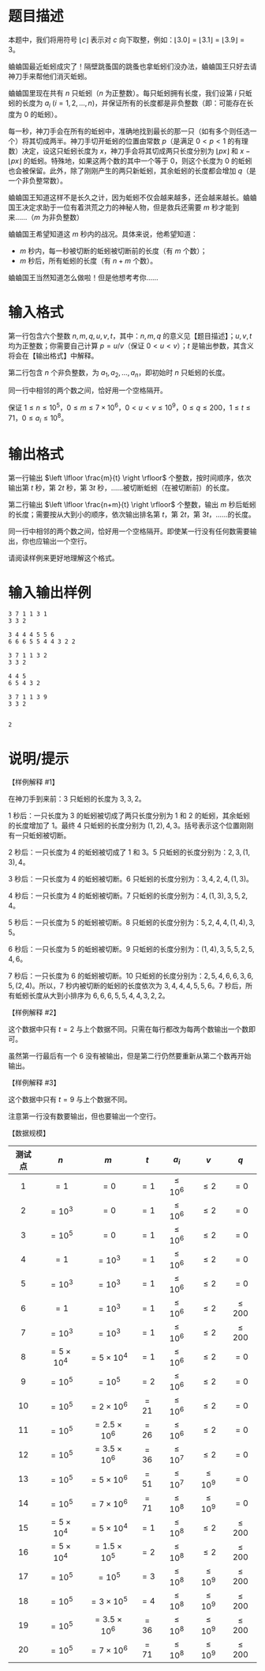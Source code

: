 # 题目描述

本题中，我们将用符号 $\lfloor c \rfloor$ 表示对 $c$ 向下取整，例如：$\lfloor 3.0 \rfloor = \lfloor 3.1 \rfloor = \lfloor 3.9 \rfloor = 3$。

蛐蛐国最近蚯蚓成灾了！隔壁跳蚤国的跳蚤也拿蚯蚓们没办法，蛐蛐国王只好去请神刀手来帮他们消灭蚯蚓。

蛐蛐国里现在共有 $n$ 只蚯蚓（$n$ 为正整数）。每只蚯蚓拥有长度，我们设第 $i$ 只蚯蚓的长度为 $a_i$ ($i=1,2,\dots,n$)，并保证所有的长度都是非负整数（即：可能存在长度为 $0$ 的蚯蚓）。

每一秒，神刀手会在所有的蚯蚓中，准确地找到最长的那一只（如有多个则任选一个）将其切成两半。神刀手切开蚯蚓的位置由常数 $p$（是满足 $0 < p < 1$ 的有理数）决定，设这只蚯蚓长度为 $x$，神刀手会将其切成两只长度分别为 $\lfloor px \rfloor$ 和 $x - \lfloor px \rfloor$ 的蚯蚓。特殊地，如果这两个数的其中一个等于 $0$，则这个长度为 $0$ 的蚯蚓也会被保留。此外，除了刚刚产生的两只新蚯蚓，其余蚯蚓的长度都会增加 $q$（是一个非负整常数）。

蛐蛐国王知道这样不是长久之计，因为蚯蚓不仅会越来越多，还会越来越长。蛐蛐国王决定求助于一位有着洪荒之力的神秘人物，但是救兵还需要 $m$ 秒才能到来……（$m$ 为非负整数）

蛐蛐国王希望知道这 $m$ 秒内的战况。具体来说，他希望知道：

* $m$ 秒内，每一秒被切断的蚯蚓被切断前的长度（有 $m$ 个数）；
* $m$ 秒后，所有蚯蚓的长度（有 $n + m$ 个数）。

蛐蛐国王当然知道怎么做啦！但是他想考考你……

# 输入格式

第一行包含六个整数 $n,m,q,u,v,t$，其中：$n,m,q$ 的意义见【题目描述】；$u,v,t$ 均为正整数；你需要自己计算 $p=u / v$（保证 $0 < u < v$）；$t$ 是输出参数，其含义将会在【输出格式】中解释。

第二行包含 $n$ 个非负整数，为 $a_1, a_2, \dots, a_n$，即初始时 $n$ 只蚯蚓的长度。

同一行中相邻的两个数之间，恰好用一个空格隔开。

保证 $1 \leq n \leq {10}^5$，$0 \leq m \leq 7 \times {10}^6$，$0 < u < v \leq {10}^9$，$0 \leq q \leq 200$，$1 \leq t \leq 71$，$0 \leq a_i \leq {10}^8$。

# 输出格式

第一行输出 $\left \lfloor \frac{m}{t} \right \rfloor$ 个整数，按时间顺序，依次输出第 $t$ 秒，第 $2t$ 秒，第 $3t$ 秒，……被切断蚯蚓（在被切断前）的长度。

第二行输出 $\left \lfloor \frac{n+m}{t} \right \rfloor$ 个整数，输出 $m$ 秒后蚯蚓的长度；需要按从大到小的顺序，依次输出排名第 $t$，第 $2t$，第 $3t$，……的长度。

同一行中相邻的两个数之间，恰好用一个空格隔开。即使某一行没有任何数需要输出，你也应输出一个空行。

请阅读样例来更好地理解这个格式。

# 输入输出样例

```input1
3 7 1 1 3 1
3 3 2
```

```output1
3 4 4 4 5 5 6
6 6 6 5 5 4 4 3 2 2
```

```input2
3 7 1 1 3 2
3 3 2
```

```output2
4 4 5
6 5 4 3 2
```

```input3
3 7 1 1 3 9
3 3 2
```

```output3

2
```

# 说明/提示

【样例解释 #1】

在神刀手到来前：$3$ 只蚯蚓的长度为 $3,3,2$。

$1$ 秒后：一只长度为 $3$ 的蚯蚓被切成了两只长度分别为 $1$ 和 $2$ 的蚯蚓，其余蚯蚓的长度增加了 $1$。最终 $4$ 只蚯蚓的长度分别为 $(1,2),4,3$。括号表示这个位置刚刚有一只蚯蚓被切断。

$2$ 秒后：一只长度为 $4$ 的蚯蚓被切成了 $1$ 和 $3$。$5$ 只蚯蚓的长度分别为：$2,3,(1,3),4$。

$3$ 秒后：一只长度为 $4$ 的蚯蚓被切断。$6$ 只蚯蚓的长度分别为：$3,4,2,4,(1,3)$。

$4$ 秒后：一只长度为 $4$ 的蚯蚓被切断。$7$ 只蚯蚓的长度分别为：$4,(1,3),3,5,2,4$。

$5$ 秒后：一只长度为 $5$ 的蚯蚓被切断。$8$ 只蚯蚓的长度分别为：$5,2,4,4,(1,4),3,5$。

$6$ 秒后：一只长度为 $5$ 的蚯蚓被切断。$9$ 只蚯蚓的长度分别为：$(1,4),3,5,5,2,5,4,6$。

$7$ 秒后：一只长度为 $6$ 的蚯蚓被切断。$10$ 只蚯蚓的长度分别为：$2,5,4,6,6,3,6,5,(2,4)$。所以，$7$ 秒内被切断的蚯蚓的长度依次为 $3,4,4,4,5,5,6$。$7$ 秒后，所有蚯蚓长度从大到小排序为 $6,6,6,5,5,4,4,3,2,2$。

【样例解释 #2】

这个数据中只有 $t=2$ 与上个数据不同。只需在每行都改为每两个数输出一个数即可。

虽然第一行最后有一个 $6$ 没有被输出，但是第二行仍然要重新从第二个数再开始输出。

【样例解释 #3】

这个数据中只有 $t=9$ 与上个数据不同。

注意第一行没有数要输出，但也要输出一个空行。

【数据规模】

| 测试点 |        $n$         |         $m$          |  $t$  |     $a_i$     |      $v$      |    $q$     |
| :----: | :----------------: | :------------------: | :---: | :-----------: | :-----------: | :--------: |
|  $1$   |        $=1$        |         $=0$         | $=1$  | $\leq {10}^6$ |   $\leq 2$    |    $=0$    |
|  $2$   |     $={10}^3$      |         $=0$         | $=1$  | $\leq {10}^6$ |   $\leq 2$    |    $=0$    |
|  $3$   |     $={10}^5$      |         $=0$         | $=1$  | $\leq {10}^6$ |   $\leq 2$    |    $=0$    |
|  $4$   |        $=1$        |      $={10}^3$       | $=1$  | $\leq {10}^6$ |   $\leq 2$    |    $=0$    |
|  $5$   |     $={10}^3$      |      $={10}^3$       | $=1$  | $\leq {10}^6$ |   $\leq 2$    |    $=0$    |
|  $6$   |        $=1$        |      $={10}^3$       | $=1$  | $\leq {10}^6$ |   $\leq 2$    | $\leq 200$ |
|  $7$   |     $={10}^3$      |      $={10}^3$       | $=1$  | $\leq {10}^6$ |   $\leq 2$    | $\leq 200$ |
|  $8$   | $=5 \times {10}^4$ |  $=5 \times {10}^4$  | $=1$  | $\leq {10}^6$ |   $\leq 2$    |    $=0$    |
|  $9$   |     $={10}^5$      |      $={10}^5$       | $=2$  | $\leq {10}^6$ |   $\leq 2$    |    $=0$    |
|  $10$  |     $={10}^5$      |  $=2 \times {10}^6$  | $=21$ | $\leq {10}^6$ |   $\leq 2$    |    $=0$    |
|  $11$  |     $={10}^5$      | $=2.5 \times {10}^6$ | $=26$ | $\leq {10}^6$ |   $\leq 2$    |    $=0$    |
|  $12$  |     $={10}^5$      | $=3.5 \times {10}^6$ | $=36$ | $\leq {10}^7$ |   $\leq 2$    |    $=0$    |
|  $13$  |     $={10}^5$      |  $=5 \times {10}^6$  | $=51$ | $\leq {10}^7$ | $\leq {10}^9$ |    $=0$    |
|  $14$  |     $={10}^5$      |  $=7 \times {10}^6$  | $=71$ | $\leq {10}^8$ | $\leq {10}^9$ |    $=0$    |
|  $15$  | $=5 \times {10}^4$ |  $=5 \times {10}^4$  | $=1$  | $\leq {10}^8$ |   $\leq 2$    | $\leq 200$ |
|  $16$  | $=5 \times {10}^4$ | $=1.5 \times {10}^5$ | $=2$  | $\leq {10}^8$ |   $\leq 2$    | $\leq 200$ |
|  $17$  |     $={10}^5$      |      $={10}^5$       | $=3$  | $\leq {10}^8$ | $\leq {10}^9$ | $\leq 200$ |
|  $18$  |     $={10}^5$      |  $=3 \times {10}^5$  | $=4$  | $\leq {10}^8$ | $\leq {10}^9$ | $\leq 200$ |
|  $19$  |     $={10}^5$      | $=3.5 \times {10}^6$ | $=36$ | $\leq {10}^8$ | $\leq {10}^9$ | $\leq 200$ |
|  $20$  |     $={10}^5$      |  $=7 \times {10}^6$  | $=71$ | $\leq {10}^8$ | $\leq {10}^9$ | $\leq 200$ |
